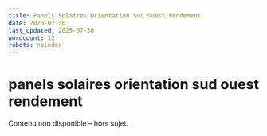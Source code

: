 ```yaml
---
title: Panels Solaires Orientation Sud Ouest Rendement
date: 2025-07-30
last_updated: 2025-07-30
wordcount: 12
robots: noindex
---
```


# panels solaires orientation sud ouest rendement

Contenu non disponible – hors sujet.